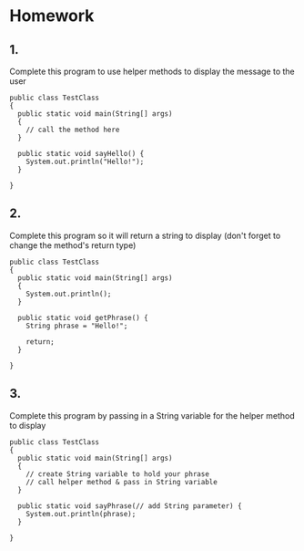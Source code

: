 # Homework

## 1.
Complete this program to use helper methods to display the message to the user
```
public class TestClass
{
  public static void main(String[] args)
  {
    // call the method here 
  }
  
  public static void sayHello() {
    System.out.println("Hello!");
  }
  
}
```

## 2.
Complete this program so it will return a string to display (don't forget to change the method's return type)
```
public class TestClass
{
  public static void main(String[] args)
  {
    System.out.println();
  }
  
  public static void getPhrase() {
    String phrase = "Hello!";
    
    return;
  }
  
}
```

## 3.
Complete this program by passing in a String variable for the helper method to display
```
public class TestClass
{
  public static void main(String[] args)
  {
    // create String variable to hold your phrase
    // call helper method & pass in String variable
  }
  
  public static void sayPhrase(// add String parameter) {
    System.out.println(phrase);
  }
  
}
```

